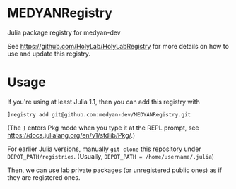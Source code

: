 # MEDYANRegistry
Julia package registry for medyan-dev

See https://github.com/HolyLab/HolyLabRegistry for more details on how to use and update this registry.

# Usage

If you're using at least Julia 1.1, then you can add this registry with

```
]registry add git@github.com:medyan-dev/MEDYANRegistry.git
```

(The `]` enters Pkg mode when you type it at the REPL prompt, see https://docs.julialang.org/en/v1/stdlib/Pkg/.)

For earlier Julia versions, manually `git clone` this repository under `DEPOT_PATH/registries`. (Usually, `DEPOT_PATH = /home/username/.julia`)

Then, we can use lab private packages (or unregistered public ones) as if they are registered ones.
